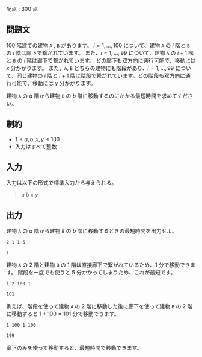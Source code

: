 配点 : $300$ 点

## 問題文

$100$ 階建ての建物 `A` , `B` があります。
$i = 1,\dots, 100$ について、建物 `A` の $i$ 階と `B` の $i$ 階は廊下で繋がれています。
また、$i = 1,\dots, 99$ について、建物 `A` の $i+1$ 階と `B` の $i$ 階は廊下で繋がれています。
どの廊下も双方向に通行可能で、移動には $x$ 分かかります。
また、`A`, `B` どちらの建物にも階段があり、$i=1,\dots,99$ について、同じ建物の $i$ 階と $i+1$ 階は階段で繋がれています。どの階段も双方向に通行可能で、移動には $y$ 分かかります。

建物 `A` の $a$ 階から建物 `B` の $b$ 階に移動するのにかかる最短時間を求めてください。

## 制約

- $1 \leq a,b,x,y \leq 100$
- 入力はすべて整数

## 入力

入力は以下の形式で標準入力から与えられる。

> $a$ $b$ $x$ $y$

## 出力

建物 `A` の $a$ 階から建物 `B` の $b$ 階に移動するときの最短時間を出力せよ。

```input1
2 1 1 5
```

```output1
1
```

建物 `A` の $2$ 階と建物 `B` の $1$ 階は直接廊下で繋がれているため、$1$ 分で移動できます。
階段を一度でも使うと $5$ 分かかってしまうため、これが最短です。

```input2
1 2 100 1
```

```output2
101
```

例えば、階段を使って建物 `A` の $2$ 階に移動した後に廊下を使って建物 `B` の $2$ 階に移動すると $1+100=101$ 分で移動できます。

```input3
1 100 1 100
```

```output3
199
```

廊下のみを使って移動すると、最短時間で移動できます。